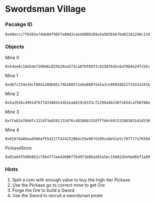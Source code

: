 # Swordsman Village

### Pacakge ID
```
0x40eccc7f6302e74de80f905fe80d3caedd008209a3a503b567be02161248c13d
```

### Objects
Mine 0
```
0x54ee6c18d5def29046c825b20aa573ca870f0973c92587645c6a70b4e24fcb5c
```
Mine 1
```
0xd67c234e18cf8641208b05c74b268572e9a888fde5a3ce98928b52f1433a341b
```
Mine 2
```
0x5a2926cd991d7677433804143b1ea681918333c71290a4b3307165dcaf08f08e
```
Mine 3
```
0xffa02a7b9dfc222df3e8201133d76c48286b3320ff7b0cb91532083651d1d530
```
Mine 4
```
0x0167da80aad5064f55d217f424252064c59a967d109ce8e51e5c707f17a7658d
```
PickaxeStore
```
0x01a84f508b052c75b47f2ae42606ffbd9f1b86a265a5ec15682d3e9ad6bf1a89
```

### Hints
1. Split a coin with enough value to buy the high-tier Pickaxe
2. Use the Pickaxe go to correct mine to get Ore
3. Forge the Ore to build a Sword
4. Use the Sword to recruit a swordsman pirate
